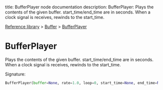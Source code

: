 title: BufferPlayer node documentation
description: BufferPlayer: Plays the contents of the given buffer. start_time/end_time are in seconds. When a clock signal is receives, rewinds to the start_time.

[Reference library](../../index.md) > [Buffer](../index.md) > [BufferPlayer](index.md)

# BufferPlayer

Plays the contents of the given buffer. start_time/end_time are in seconds. When a clock signal is receives, rewinds to the start_time.

Signature:
```python
BufferPlayer(buffer=None, rate=1.0, loop=0, start_time=None, end_time=None, clock=None)
```
